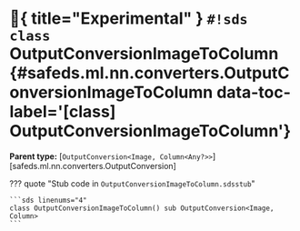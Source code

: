 # :test_tube:{ title="Experimental" } `#!sds class` OutputConversionImageToColumn {#safeds.ml.nn.converters.OutputConversionImageToColumn data-toc-label='[class] OutputConversionImageToColumn'}

**Parent type:** [`OutputConversion<Image, Column<Any?>>`][safeds.ml.nn.converters.OutputConversion]

??? quote "Stub code in `OutputConversionImageToColumn.sdsstub`"

    ```sds linenums="4"
    class OutputConversionImageToColumn() sub OutputConversion<Image, Column>
    ```
